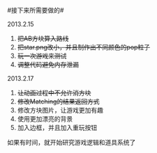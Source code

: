 #接下来所需要做的#

2013.2.15

1. ~~把AB方块算入路线~~
2. ~~把star.png改小，并且制作出不同颜色的pop粒子~~
3. ~~玩一次游戏来测试~~
4. ~~调整代码避免内存泄漏~~

2013.2.17

1. ~~让动画过程中不允许消方块~~
2. ~~修改Matching的结果返回方式~~
3. 修改方块图片，让游戏更加有趣
4. 使用更加漂亮的背景
5. 加入边框，并且加入重玩按钮

如果有时间，就开始研究游戏逻辑和道具系统了